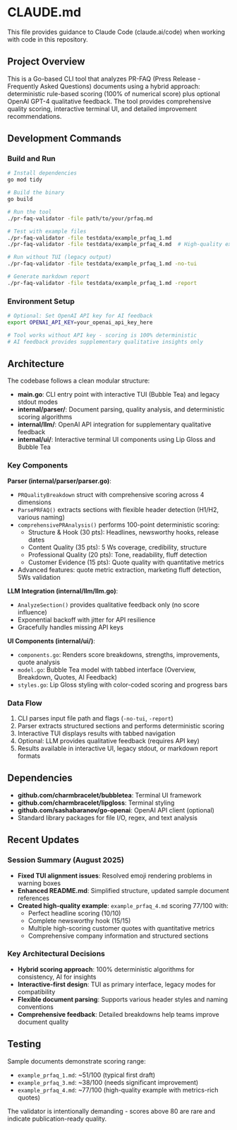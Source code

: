 # CLAUDE.md

This file provides guidance to Claude Code (claude.ai/code) when working with code in this repository.

## Project Overview

This is a Go-based CLI tool that analyzes PR-FAQ (Press Release - Frequently Asked Questions) documents using a hybrid approach: deterministic rule-based scoring (100% of numerical score) plus optional OpenAI GPT-4 qualitative feedback. The tool provides comprehensive quality scoring, interactive terminal UI, and detailed improvement recommendations.

## Development Commands

### Build and Run
```bash
# Install dependencies
go mod tidy

# Build the binary
go build

# Run the tool
./pr-faq-validator -file path/to/your/prfaq.md

# Test with example files
./pr-faq-validator -file testdata/example_prfaq_1.md
./pr-faq-validator -file testdata/example_prfaq_4.md  # High-quality example (77/100)

# Run without TUI (legacy output)
./pr-faq-validator -file testdata/example_prfaq_1.md -no-tui

# Generate markdown report
./pr-faq-validator -file testdata/example_prfaq_1.md -report
```

### Environment Setup
```bash
# Optional: Set OpenAI API key for AI feedback
export OPENAI_API_KEY=your_openai_api_key_here

# Tool works without API key - scoring is 100% deterministic
# AI feedback provides supplementary qualitative insights only
```

## Architecture

The codebase follows a clean modular structure:

- **main.go**: CLI entry point with interactive TUI (Bubble Tea) and legacy stdout modes
- **internal/parser/**: Document parsing, quality analysis, and deterministic scoring algorithms
- **internal/llm/**: OpenAI API integration for supplementary qualitative feedback
- **internal/ui/**: Interactive terminal UI components using Lip Gloss and Bubble Tea

### Key Components

**Parser (internal/parser/parser.go)**:
- `PRQualityBreakdown` struct with comprehensive scoring across 4 dimensions
- `ParsePRFAQ()` extracts sections with flexible header detection (H1/H2, various naming)
- `comprehensivePRAnalysis()` performs 100-point deterministic scoring:
  - Structure & Hook (30 pts): Headlines, newsworthy hooks, release dates
  - Content Quality (35 pts): 5 Ws coverage, credibility, structure
  - Professional Quality (20 pts): Tone, readability, fluff detection
  - Customer Evidence (15 pts): Quote quality with quantitative metrics
- Advanced features: quote metric extraction, marketing fluff detection, 5Ws validation

**LLM Integration (internal/llm/llm.go)**:
- `AnalyzeSection()` provides qualitative feedback only (no score influence)
- Exponential backoff with jitter for API resilience
- Gracefully handles missing API keys

**UI Components (internal/ui/)**:
- `components.go`: Renders score breakdowns, strengths, improvements, quote analysis
- `model.go`: Bubble Tea model with tabbed interface (Overview, Breakdown, Quotes, AI Feedback)
- `styles.go`: Lip Gloss styling with color-coded scoring and progress bars

### Data Flow
1. CLI parses input file path and flags (`-no-tui`, `-report`)
2. Parser extracts structured sections and performs deterministic scoring
3. Interactive TUI displays results with tabbed navigation
4. Optional: LLM provides qualitative feedback (requires API key)
5. Results available in interactive UI, legacy stdout, or markdown report formats

## Dependencies

- **github.com/charmbracelet/bubbletea**: Terminal UI framework
- **github.com/charmbracelet/lipgloss**: Terminal styling
- **github.com/sashabaranov/go-openai**: OpenAI API client (optional)
- Standard library packages for file I/O, regex, and text analysis

## Recent Updates

### Session Summary (August 2025)
- **Fixed TUI alignment issues**: Resolved emoji rendering problems in warning boxes
- **Enhanced README.md**: Simplified structure, updated sample document references
- **Created high-quality example**: `example_prfaq_4.md` scoring 77/100 with:
  - Perfect headline scoring (10/10)
  - Complete newsworthy hook (15/15)
  - Multiple high-scoring customer quotes with quantitative metrics
  - Comprehensive company information and structured sections

### Key Architectural Decisions
- **Hybrid scoring approach**: 100% deterministic algorithms for consistency, AI for insights
- **Interactive-first design**: TUI as primary interface, legacy modes for compatibility
- **Flexible document parsing**: Supports various header styles and naming conventions
- **Comprehensive feedback**: Detailed breakdowns help teams improve document quality

## Testing

Sample documents demonstrate scoring range:
- `example_prfaq_1.md`: ~51/100 (typical first draft)
- `example_prfaq_3.md`: ~38/100 (needs significant improvement)
- `example_prfaq_4.md`: ~77/100 (high-quality example with metrics-rich quotes)

The validator is intentionally demanding - scores above 80 are rare and indicate publication-ready quality.